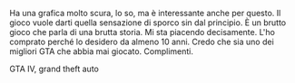 Ha una grafica molto scura, lo so, ma è interessante anche per questo. Il gioco vuole darti quella sensazione di sporco sin dal principio. È un brutto gioco che parla di una brutta storia. Mi sta piacendo decisamente. L'ho comprato perché lo desidero da almeno 10 anni. Credo che sia uno dei migliori GTA che abbia mai giocato. Complimenti.

GTA IV, grand theft auto

